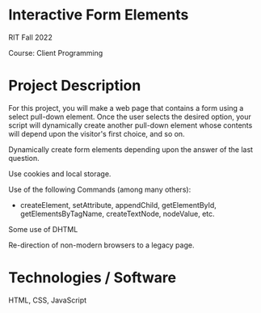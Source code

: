 # Interactive Form Elements

RIT Fall 2022

Course: Client Programming

# Project Description

For this project, you will make a web page that contains a form using a select pull-down element.  Once the user selects the desired option, your script will dynamically create another pull-down element whose contents will depend upon the visitor's first choice, and so on.

Dynamically create form elements depending upon the answer of the last question.

Use cookies and local storage.

Use of the following Commands (among many others):
- createElement, setAttribute, appendChild, getElementById, getElementsByTagName, createTextNode, nodeValue, etc.

Some use of DHTML

Re-direction of non-modern browsers to a legacy page.

# Technologies / Software

HTML, CSS, JavaScript
